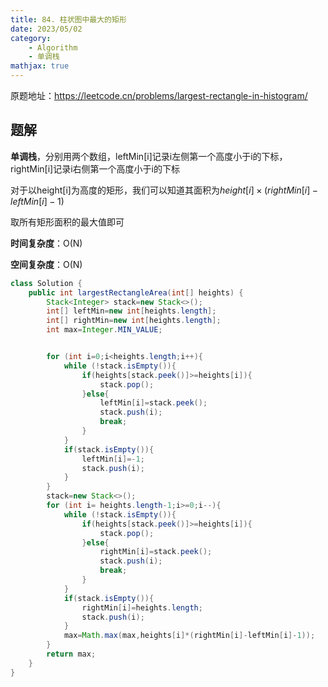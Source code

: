 ```yaml
---
title: 84. 柱状图中最大的矩形
date: 2023/05/02
category: 
    - Algorithm
    - 单调栈
mathjax: true
---
```

原题地址：https://leetcode.cn/problems/largest-rectangle-in-histogram/

## 题解
**单调栈**，分别用两个数组，leftMin[i]记录i左侧第一个高度小于i的下标，rightMin[i]记录i右侧第一个高度小于i的下标

对于以height[i]为高度的矩形，我们可以知道其面积为$height[i]\times(rightMin[i]-leftMin[i]-1)$

取所有矩形面积的最大值即可

**时间复杂度**：O(N)

**空间复杂度**：O(N)

```java
class Solution {
    public int largestRectangleArea(int[] heights) {
        Stack<Integer> stack=new Stack<>();
        int[] leftMin=new int[heights.length];
        int[] rightMin=new int[heights.length];
        int max=Integer.MIN_VALUE;


        for (int i=0;i<heights.length;i++){
            while (!stack.isEmpty()){
                if(heights[stack.peek()]>=heights[i]){
                    stack.pop();
                }else{
                    leftMin[i]=stack.peek();
                    stack.push(i);
                    break;
                }
            }
            if(stack.isEmpty()){
                leftMin[i]=-1;
                stack.push(i);
            }
        }
        stack=new Stack<>();
        for (int i= heights.length-1;i>=0;i--){
            while (!stack.isEmpty()){
                if(heights[stack.peek()]>=heights[i]){
                    stack.pop();
                }else{
                    rightMin[i]=stack.peek();
                    stack.push(i);
                    break;
                }
            }
            if(stack.isEmpty()){
                rightMin[i]=heights.length;
                stack.push(i);
            }
            max=Math.max(max,heights[i]*(rightMin[i]-leftMin[i]-1));
        }
        return max;
    }
}
```
